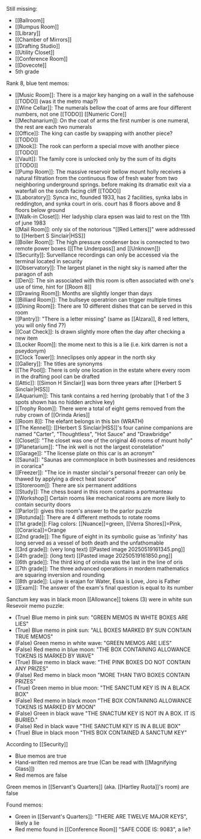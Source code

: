 Still missing:
- [[Ballroom]]
- [[Rumpus Room]]
- [[Library]]
- [[Chamber of Mirrors]]
- [[Drafting Studio]]
- [[Utility Closet]]
- [[Conference Room]]
- [[Dovecote]]
- 5th grade

Rank 8, blue tent memos:
- [[Music Room]]: There is a major key hanging on a wall in the safehouse [[TODO]] (was it the metro map?)
- [[Wine Cellar]]: The numerals bellow the coat of arms are four different numbers, not one [[TODO]] [[Numeric Core]]
- [[Mechanarium]]: On the coat of arms the first number is one numeral, the rest are each two numerals
- [[Office]]: The king can castle by swapping with another piece? [[TODO]]
- [[Nook]]: The rook can perform a special move with another piece [[TODO]]
- [[Vault]]: The family core is unlocked only by the sum of its digits [[TODO]]
- [[Pump Room]]: The massive reservoir bellow mount holly receives a natural filtration from the continuous flow of fresh water from two neighboring underground springs. before making its dramatic exit via a waterfall on the south facing cliff [[TODO]]
- [[Laboratory]]: Synca inc, founded 1933, has 2 facilities, synka labs in reddington, and synka court in oris. court has 8 floors above and 8 floors below ground
- [[Walk-in Closet]]: Her ladyship clara epsen was laid to rest on the 11th of june 1983
- [[Mail Room]]: only six of the notorious "[[Red Letters]]" were addressed to [[Herbert S Sinclair|HSS]]
- [[Boiler Room]]: The high pressure condenser box is connected to two remote power boxes ([[The Underpass]] and [[Unknown]])
- [[Security]]: Surveillance recordings can only be accessed via the terminal located in security 
- [[Observatory]]: The largest planet in the night sky is named after the paragon of ash
- [[Den]]: The sin associated with this room is often associated with one's use of time, hint for [[Room 8]]
- [[Drawing Room]]: Months are slightly longer than days
- [[Billiard Room]]: The bullseye operatrion can trigger multiple times
- [[Dining Room]]: There are 10 different dishes that can be served in this room
- [[Pantry]]: "There is a letter missing" (same as [[Alzara]], 8 red letters, you will only find 7?)
- [[Coat Check]]: Is drawn slightly more often the day after checking a new item
- [[Locker Room]]: the mome next to this is a lie (i.e. kirk darren is not a pseydonym)
- [[Clock Tower]]: Inneclipses only appear in the north sky
- [[Gallery]]: The titles are synonyms
- [[The Pool]]: There is only one location in the estate where every room in the drafting pool can be drafted
- [[Attic]]: [[Simon H Sinclair]] was born three years after [[Herbert S Sinclair|HSS]]
- [[Aquarium]]: This tank contains a red herring (probably that 1 of the 3 spots shown has no hidden archive key)
- [[Trophy Room]]: There were a total of eight gems removed from the ruby crown of [[Orinda Aries]]
- [[Room 8]]: The elefant belongs in this bin (WRATH)
- [[The Kennel]]: [[Herbert S Sinclair|HSS]]'s four canine companions are named "Carter", "Thoughtless", "Hot Sauce" and "Drawbridge"
- [[Closet]]: "The closet was one of the original 46 rooms of mount holly"
- [[Planetarium]]: "The ink well is not the largest constelation"
- [[Garage]]: "The license plate on this car is an acronym"
- [[Sauna]]: "Saunas are commonplace in both businesses and residences in corarica"
- [[Freezer]]: "The ice in master sinclair's personal freezer can only be thawed by applying a direct heat source"
- [[Storeroom]]: There are six permanent additions
- [[Study]]: The chess board in this room contains a portmanteau
- [[Workshop]] Certain rooms like mechanical rooms are more likely to contain security doors
- [[Parlor]]: gives this room's answer to the parlor puzzle
- [[Rotunda]]: There are 4 different methods to rotate rooms
- [[1st grade]]: Flag colors: [[Nuance]]=green, [[Verra Shores]]=Pink, [[Corarica]]=Orange
- [[2nd grade]]: The figure of eight in its symbolic guise as 'infinity' has long served as a vessel of both death and the unfathomable
- [[3rd grade]]: (very long text) [[Pasted image 20250519161345.png]]
- [[4th grade]]: (long text) [[Pasted image 20250519161850.png]]
- [[6th grade]]: The third king of orindia was the last in the line of oris
- [[7th grade]]: The three advanced operations in mordern mathematics are squaring inversion and rounding 
- [[8th grade]]: Lujne is erajan for Water, Essa is Love, Joro is Father
- [[Exam]]: The answer of the exam's final question is equal to its number


Sanctum key was in black moon
[[Allowance]] tokens (3) were in white sun
Resevoir memo puzzle:
- (True) Blue memo in pink sun: "GREEN MEMOS IN WHITE BOXES ARE LIES"
- (True) Blue memo in pink sun: "ALL BOXES MARKED BY SUN CONTAIN TRUE MEMOS"
- (False) Green memo in white wave: "GREEN MEMOS ARE LIES"
- (False) Red memo in blue moon: "THE BOX CONTAINING ALLOWANCE TOKENS IS MARKED BY WAVE"
- (True) Blue memo in black wave: "THE PINK BOXES DO NOT CONTAIN ANY PRIZES"
- (False) Red memo in black moon "MORE THAN TWO BOXES CONTAIN PRIZES"
- (True) Green memo in blue moon: "THE SANCTUM KEY IS IN A BLACK BOX"
- (False) Red memo in black moon "THE BOX CONTAINING ALLOWANCE TOKENS IS MARKED BY MOON"
- (False) Green in black wave "THE SNACTUM KEY IS NOT IN A BOX. IT IS BURIED."
- (False) Red in black wave "THE SANCTUM KEY IS IN A BLUE BOX"
- (True) Blue in black moon "THIS BOX CONTAINED A SANCTUM KEY"

According to [[Security]]
- Blue memos are true
- Hand-written red memos are true (Can be read with [[Magnifying Glass]])
- Red memos are false

Green memos in [[Servant's Quarters]] (aka. [[Hartley Ruota]]'s room) are false

Found memos:
- Green in [[Servant's Quarters]]: "THERE ARE TWELVE MAJOR KEYS", likely a lie
- Red memo found in [[Conference Room]] "SAFE CODE IS: 9083", a lie?